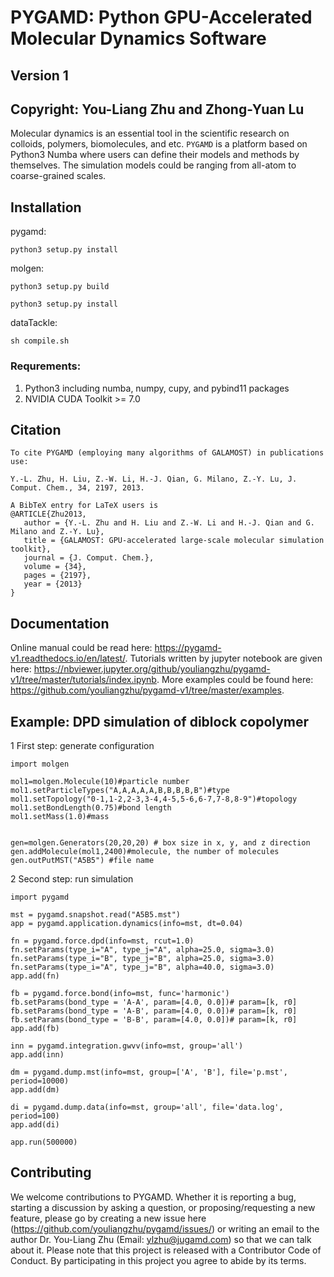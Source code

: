 # PYGAMD: Python GPU-Accelerated Molecular Dynamics Software
## Version 1
## Copyright: You-Liang Zhu and Zhong-Yuan Lu

Molecular dynamics is an essential tool in the scientific research on colloids, polymers, biomolecules, and etc. 
`PYGAMD` is a platform based on Python3 Numba where users can define their models and methods by themselves. 
The simulation models could be ranging from all-atom to coarse-grained scales.

## Installation
pygamd:

    python3 setup.py install

molgen:

    python3 setup.py build

    python3 setup.py install

dataTackle:

    sh compile.sh

### Requrements:
1. Python3 including numba, numpy, cupy, and pybind11 packages
2. NVIDIA CUDA Toolkit >= 7.0

## Citation

```
To cite PYGAMD (employing many algorithms of GALAMOST) in publications use:
 
Y.-L. Zhu, H. Liu, Z.-W. Li, H.-J. Qian, G. Milano, Z.-Y. Lu, J. Comput. Chem., 34, 2197, 2013.

A BibTeX entry for LaTeX users is
@ARTICLE{Zhu2013,
   author = {Y.-L. Zhu and H. Liu and Z.-W. Li and H.-J. Qian and G. Milano and Z.-Y. Lu},
   title = {GALAMOST: GPU-accelerated large-scale molecular simulation toolkit},
   journal = {J. Comput. Chem.},
   volume = {34},
   pages = {2197},
   year = {2013}
}
``` 


## Documentation

Online manual could be read here: https://pygamd-v1.readthedocs.io/en/latest/.
Tutorials written by jupyter notebook are given here: https://nbviewer.jupyter.org/github/youliangzhu/pygamd-v1/tree/master/tutorials/index.ipynb.
More examples could be found here: https://github.com/youliangzhu/pygamd-v1/tree/master/examples.

## Example: DPD simulation of diblock copolymer

1 First step: generate configuration

```
import molgen

mol1=molgen.Molecule(10)#particle number
mol1.setParticleTypes("A,A,A,A,A,B,B,B,B,B")#type
mol1.setTopology("0-1,1-2,2-3,3-4,4-5,5-6,6-7,7-8,8-9")#topology
mol1.setBondLength(0.75)#bond length
mol1.setMass(1.0)#mass


gen=molgen.Generators(20,20,20) # box size in x, y, and z direction
gen.addMolecule(mol1,2400)#molecule, the number of molecules
gen.outPutMST("A5B5") #file name
```

2 Second step: run simulation

```
import pygamd
	
mst = pygamd.snapshot.read("A5B5.mst")
app = pygamd.application.dynamics(info=mst, dt=0.04)

fn = pygamd.force.dpd(info=mst, rcut=1.0)
fn.setParams(type_i="A", type_j="A", alpha=25.0, sigma=3.0)
fn.setParams(type_i="B", type_j="B", alpha=25.0, sigma=3.0)
fn.setParams(type_i="A", type_j="B", alpha=40.0, sigma=3.0)
app.add(fn)

fb = pygamd.force.bond(info=mst, func='harmonic')
fb.setParams(bond_type = 'A-A', param=[4.0, 0.0])# param=[k, r0]
fb.setParams(bond_type = 'A-B', param=[4.0, 0.0])# param=[k, r0]
fb.setParams(bond_type = 'B-B', param=[4.0, 0.0])# param=[k, r0]
app.add(fb)

inn = pygamd.integration.gwvv(info=mst, group='all')
app.add(inn)

dm = pygamd.dump.mst(info=mst, group=['A', 'B'], file='p.mst', period=10000)
app.add(dm)

di = pygamd.dump.data(info=mst, group='all', file='data.log', period=100)
app.add(di)

app.run(500000)
```

## Contributing

We welcome contributions to PYGAMD. Whether it is reporting a bug, starting a discussion by asking a question, or proposing/requesting a new feature, 
please go by creating a new issue here (https://github.com/youliangzhu/pygamd/issues/) or writing an email to the author Dr. You-Liang Zhu (Email: ylzhu@jugamd.com) 
so that we can talk about it. Please note that this project is released with a Contributor Code of Conduct. 
By participating in this project you agree to abide by its terms.


